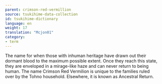 ```yaml
---
parent: crimson-red-vermillion
source: tsukihime-data-collection
id: tsukihime-dictionary
language: en
weight: 17
translation: "Mcjon01"
category:
- term
---
```


The name for when those with inhuman heritage have drawn out their dormant blood to the maximum possible extent. Once they reach this state, they are enveloped in a mirage-like haze and can never return to being human.
The name Crimson Red Vermilion is unique to the families ruled over by the Tohno household. Elsewhere, it is known as Ancestral Return.
